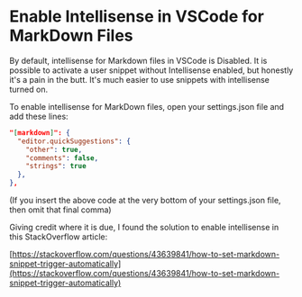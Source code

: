 # Enable Intellisense in VSCode for MarkDown Files

By default, intellisense for Markdown files in VSCode is Disabled. It is possible to activate a user snippet without Intellisense enabled, but honestly it's a pain in the butt. It's much easier to use snippets with intellisense turned on.

To enable intellisense for MarkDown files, open your settings.json file and add these lines:

```json
"[markdown]": {
  "editor.quickSuggestions": {
    "other": true,
    "comments": false,
    "strings": true
  },
},
```

(If you insert the above code at the very bottom of your settings.json file, then omit that final comma)

Giving credit where it is due, I found the solution to enable intellisense in this StackOverflow article:

[https://stackoverflow.com/questions/43639841/how-to-set-markdown-snippet-trigger-automatically](https://stackoverflow.com/questions/43639841/how-to-set-markdown-snippet-trigger-automatically)
